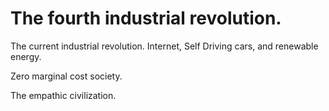  # The fourth industrial revolution.

The current industrial revolution. Internet, Self Driving cars, and renewable energy.

Zero marginal cost society.

The empathic civilization.
